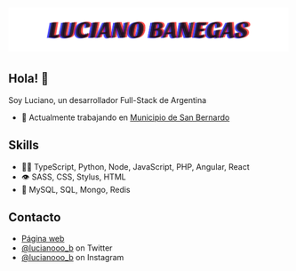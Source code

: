 <h1 align="center">
  <img src="https://raw.githubusercontent.com/lucianobanegas/lucianobanegas/main/LUCIANO%20BANEGAS.svg" alt="Luciano Banegas" />
</h1>

## Hola! 👋
Soy Luciano, un desarrollador Full-Stack de Argentina

- 🧭 Actualmente trabajando en <a href="https://sanbernardo.cf">Municipio de San Bernardo<a/>

## Skills
- 👨‍💻 TypeScript, Python, Node, JavaScript, PHP, Angular, React
- 👁️ SASS, CSS, Stylus, HTML
- 💽 MySQL, SQL, Mongo, Redis

## Contacto
- [Página web](https://lucianob.cf)
- [@lucianooo_b](https://twitter.com/lucianooo_b) on Twitter
- [@lucianooo_b](https://twitter.com/lucianooo_b) on Instagram
